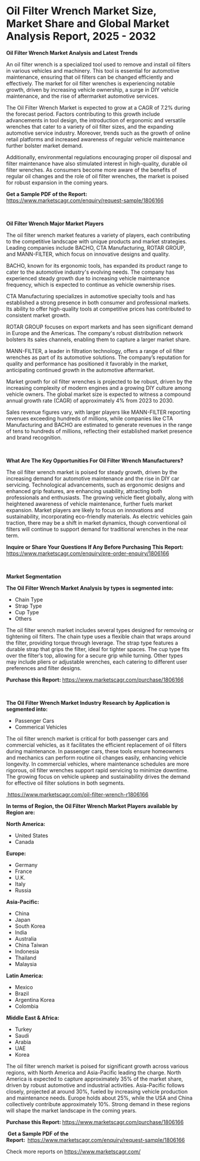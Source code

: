 <p><h1>Oil Filter Wrench Market Size, Market Share and Global Market Analysis Report, 2025 - 2032</h1></p><p><strong>Oil Filter Wrench Market Analysis and Latest Trends</strong></p>
<p><p>An oil filter wrench is a specialized tool used to remove and install oil filters in various vehicles and machinery. This tool is essential for automotive maintenance, ensuring that oil filters can be changed efficiently and effectively. The market for oil filter wrenches is experiencing notable growth, driven by increasing vehicle ownership, a surge in DIY vehicle maintenance, and the rise of aftermarket automotive services.</p><p>The Oil Filter Wrench Market is expected to grow at a CAGR of 7.2% during the forecast period. Factors contributing to this growth include advancements in tool design, the introduction of ergonomic and versatile wrenches that cater to a variety of oil filter sizes, and the expanding automotive service industry. Moreover, trends such as the growth of online retail platforms and increased awareness of regular vehicle maintenance further bolster market demand.</p><p>Additionally, environmental regulations encouraging proper oil disposal and filter maintenance have also stimulated interest in high-quality, durable oil filter wrenches. As consumers become more aware of the benefits of regular oil changes and the role of oil filter wrenches, the market is poised for robust expansion in the coming years.</p></p>
<p><strong>Get a Sample PDF of the Report:&nbsp;</strong> <a href="https://www.marketscagr.com/enquiry/request-sample/1806166?utm_campaign=2566&utm_medium=2&utm_source=Github&utm_content=ia&utm_term=08042025&utm_id=oil-filter-wrench">https://www.marketscagr.com/enquiry/request-sample/1806166</a></p>
<p>&nbsp;</p>
<p><strong>Oil Filter Wrench Major Market Players</strong></p>
<p><p>The oil filter wrench market features a variety of players, each contributing to the competitive landscape with unique products and market strategies. Leading companies include BACHO, CTA Manufacturing, ROTAR GROUP, and MANN-FILTER, which focus on innovative designs and quality. </p><p>BACHO, known for its ergonomic tools, has expanded its product range to cater to the automotive industry's evolving needs. The company has experienced steady growth due to increasing vehicle maintenance frequency, which is expected to continue as vehicle ownership rises.</p><p>CTA Manufacturing specializes in automotive specialty tools and has established a strong presence in both consumer and professional markets. Its ability to offer high-quality tools at competitive prices has contributed to consistent market growth. </p><p>ROTAR GROUP focuses on export markets and has seen significant demand in Europe and the Americas. The company's robust distribution network bolsters its sales channels, enabling them to capture a larger market share.</p><p>MANN-FILTER, a leader in filtration technology, offers a range of oil filter wrenches as part of its automotive solutions. The company’s reputation for quality and performance has positioned it favorably in the market, anticipating continued growth in the automotive aftermarket.</p><p>Market growth for oil filter wrenches is projected to be robust, driven by the increasing complexity of modern engines and a growing DIY culture among vehicle owners. The global market size is expected to witness a compound annual growth rate (CAGR) of approximately 4% from 2023 to 2030.</p><p>Sales revenue figures vary, with larger players like MANN-FILTER reporting revenues exceeding hundreds of millions, while companies like CTA Manufacturing and BACHO are estimated to generate revenues in the range of tens to hundreds of millions, reflecting their established market presence and brand recognition.</p></p>
<p>&nbsp;</p>
<p><strong>What Are The Key Opportunities For Oil Filter Wrench Manufacturers?</strong></p>
<p><p>The oil filter wrench market is poised for steady growth, driven by the increasing demand for automotive maintenance and the rise in DIY car servicing. Technological advancements, such as ergonomic designs and enhanced grip features, are enhancing usability, attracting both professionals and enthusiasts. The growing vehicle fleet globally, along with heightened awareness of vehicle maintenance, further fuels market expansion. Market players are likely to focus on innovations and sustainability, incorporating eco-friendly materials. As electric vehicles gain traction, there may be a shift in market dynamics, though conventional oil filters will continue to support demand for traditional wrenches in the near term.</p></p>
<p><strong>Inquire or Share Your Questions If Any Before Purchasing This Report:</strong> <a href="https://www.marketscagr.com/enquiry/pre-order-enquiry/1806166?utm_campaign=2566&utm_medium=2&utm_source=Github&utm_content=ia&utm_term=08042025&utm_id=oil-filter-wrench">https://www.marketscagr.com/enquiry/pre-order-enquiry/1806166</a></p>
<p>&nbsp;</p>
<p><strong>Market Segmentation</strong></p>
<p><strong>The Oil Filter Wrench Market Analysis by types is segmented into:</strong></p>
<p><ul><li>Chain Type</li><li>Strap Type</li><li>Cup Type</li><li>Others</li></ul></p>
<p><p>The oil filter wrench market includes several types designed for removing or tightening oil filters. The chain type uses a flexible chain that wraps around the filter, providing torque through leverage. The strap type features a durable strap that grips the filter, ideal for tighter spaces. The cup type fits over the filter’s top, allowing for a secure grip while turning. Other types may include pliers or adjustable wrenches, each catering to different user preferences and filter designs.</p></p>
<p><strong>Purchase this Report:&nbsp;</strong><a href="https://www.marketscagr.com/purchase/1806166?utm_campaign=2566&utm_medium=2&utm_source=Github&utm_content=ia&utm_term=08042025&utm_id=oil-filter-wrench">https://www.marketscagr.com/purchase/1806166</a></p>
<p>&nbsp;</p>
<p><strong>The Oil Filter Wrench Market Industry Research by Application is segmented into:</strong></p>
<p><ul><li>Passenger Cars</li><li>Commerical Vehicles</li></ul></p>
<p><p>The oil filter wrench market is critical for both passenger cars and commercial vehicles, as it facilitates the efficient replacement of oil filters during maintenance. In passenger cars, these tools ensure homeowners and mechanics can perform routine oil changes easily, enhancing vehicle longevity. In commercial vehicles, where maintenance schedules are more rigorous, oil filter wrenches support rapid servicing to minimize downtime. The growing focus on vehicle upkeep and sustainability drives the demand for effective oil filter solutions in both segments.</p></p>
<p><a href="https://www.marketscagr.com/oil-filter-wrench-r1806166?utm_campaign=2566&utm_medium=2&utm_source=Github&utm_content=ia&utm_term=08042025&utm_id=oil-filter-wrench">&nbsp;https://www.marketscagr.com/oil-filter-wrench-r1806166</a></p>
<p><strong>In terms of Region, the Oil Filter Wrench Market Players available by Region are:</strong></p>
<p>
    <p> <strong> North America: </strong>
        <ul>
            <li>United States</li>
            <li>Canada</li>
        </ul>
        </p> 
    <p> <strong> Europe: </strong>
        <ul>
            <li>Germany</li>
            <li>France</li>
            <li>U.K.</li>
            <li>Italy</li>
            <li>Russia</li>
        </ul>
        </p> 
    <p> <strong> Asia-Pacific: </strong>
        <ul>
            <li>China</li>
            <li>Japan</li>
            <li>South Korea</li>
            <li>India</li>
            <li>Australia</li>
            <li>China Taiwan</li>
            <li>Indonesia</li>
            <li>Thailand</li>
            <li>Malaysia</li>
        </ul>
        </p> 
    <p> <strong> Latin America: </strong>
        <ul>
            <li>Mexico</li>
            <li>Brazil</li>
            <li>Argentina Korea</li>
            <li>Colombia</li>
        </ul>
        </p> 
    <p> <strong> Middle East & Africa: </strong>
        <ul>
            <li>Turkey</li>
            <li>Saudi</li>
            <li>Arabia</li>
            <li>UAE</li>
            <li>Korea</li>
        </ul>
    </p>
    </p>
<p><p>The oil filter wrench market is poised for significant growth across various regions, with North America and Asia-Pacific leading the charge. North America is expected to capture approximately 35% of the market share, driven by robust automotive and industrial activities. Asia-Pacific follows closely, projected at around 30%, fueled by increasing vehicle production and maintenance needs. Europe holds about 25%, while the USA and China collectively contribute approximately 10%. Strong demand in these regions will shape the market landscape in the coming years.</p></p>
<p><strong>Purchase this Report: </strong><a href="https://www.marketscagr.com/purchase/1806166?utm_campaign=2566&utm_medium=2&utm_source=Github&utm_content=ia&utm_term=08042025&utm_id=oil-filter-wrench">https://www.marketscagr.com/purchase/1806166</a></p>
<p>&nbsp;<strong>Get a Sample PDF of the Report:&nbsp;&nbsp;</strong><a href="https://www.marketscagr.com/enquiry/request-sample/1806166?utm_campaign=2566&utm_medium=2&utm_source=Github&utm_content=ia&utm_term=08042025&utm_id=oil-filter-wrench">https://www.marketscagr.com/enquiry/request-sample/1806166</a></p>
<p><strong></strong></p>
<p>Check more reports on <a href="https://www.marketscagr.com/?utm_campaign=2566&utm_medium=2&utm_source=Github&utm_content=ia&utm_term=08042025&utm_id=oil-filter-wrench">https://www.marketscagr.com/</a></p>